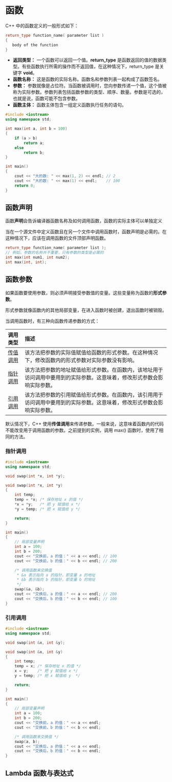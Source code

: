 # 函数

C++ 中的函数定义的一般形式如下：

```c++
return_type function_name( parameter list )
{
   body of the function
}
```

- **返回类型：** 一个函数可以返回一个值。**return_type** 是函数返回的值的数据类型。有些函数执行所需的操作而不返回值，在这种情况下，return_type 是关键字 **void**。
- **函数名称：** 这是函数的实际名称。函数名和参数列表一起构成了函数签名。
- **参数：** 参数就像是占位符。当函数被调用时，您向参数传递一个值，这个值被称为实际参数。参数列表包括函数参数的类型、顺序、数量。参数是可选的，也就是说，函数可能不包含参数。
- **函数主体：** 函数主体包含一组定义函数执行任务的语句。

```c++
#include <iostream>
using namespace std;

int max(int a, int b = 100)
{
    if (a > b)
        return a;
    else
        return b;
}

int main()
{
    cout << "大的数: " << max(1, 2) << endl; // 2
    cout << "大的数: " << max(1) << endl;    // 100
    return 0;
}
```

## 函数声明

函数**声明**会告诉编译器函数名称及如何调用函数，函数的实际主体可以单独定义

当在一个源文件中定义函数且在另一个文件中调用函数时，函数声明是必需的。在这种情况下，应该在调用函数的文件顶部声明函数。

```c++
return_type function_name( parameter list );
// 例如，参数的名称并不重要，只有参数的类型是必需的
int max(int num1, int num2);
int max(int, int);
```

## 函数参数

如果函数要使用参数，则必须声明接受参数值的变量。这些变量称为函数的**形式参数**。

形式参数就像函数内的其他局部变量，在进入函数时被创建，退出函数时被销毁。

当调用函数时，有三种向函数传递参数的方式：

| 调用类型                                                     | 描述                                                         |
| :----------------------------------------------------------- | :----------------------------------------------------------- |
| [传值调用](https://www.runoob.com/cplusplus/cpp-function-call-by-value.html) | 该方法把参数的实际值赋值给函数的形式参数。在这种情况下，修改函数内的形式参数对实际参数没有影响。 |
| [指针调用](https://www.runoob.com/cplusplus/cpp-function-call-by-pointer.html) | 该方法把参数的地址赋值给形式参数。在函数内，该地址用于访问调用中要用到的实际参数。这意味着，修改形式参数会影响实际参数。 |
| [引用调用](https://www.runoob.com/cplusplus/cpp-function-call-by-reference.html) | 该方法把参数的引用赋值给形式参数。在函数内，该引用用于访问调用中要用到的实际参数。这意味着，修改形式参数会影响实际参数。 |

默认情况下，C++ 使用**传值调用**来传递参数。一般来说，这意味着函数内的代码不能改变用于调用函数的参数。之前提到的实例，调用 max() 函数时，使用了相同的方法。

### 指针调用

```c++
#include <iostream>
using namespace std;

void swap(int *x, int *y);

void swap(int *x, int *y)
{
    int temp;
    temp = *x; /* 保存地址 x 的值 */
    *x = *y;   /* 把 y 赋值给 x */
    *y = temp; /* 把 x 赋值给 y */

    return;
}

int main()
{
    // 局部变量声明
    int a = 100;
    int b = 200;
    cout << "交换前，a 的值：" << a << endl; // 100
    cout << "交换前，b 的值：" << b << endl; // 200

    /* 调用函数来交换值
     * &a 表示指向 a 的指针，即变量 a 的地址
     * &b 表示指向 b 的指针，即变量 b 的地址
     */
    swap(&a, &b);
    cout << "交换后，a 的值：" << a << endl; // 200
    cout << "交换后，b 的值：" << b << endl; // 100
}
```

### 引用调用

```c++
#include <iostream>
using namespace std;

void swap(int &x, int &y);

void swap(int &x, int &y)
{
    int temp;
    temp = x; /* 保存地址 x 的值 */
    x = y;    /* 把 y 赋值给 x */
    y = temp; /* 把 x 赋值给 y  */

    return;
}

int main()
{
    // 局部变量声明
    int a = 100;
    int b = 200;
    cout << "交换前，a 的值：" << a << endl;
    cout << "交换前，b 的值：" << b << endl;

    /* 调用函数来交换值 */
    swap(a, b);
    cout << "交换后，a 的值：" << a << endl;
    cout << "交换后，b 的值：" << b << endl;
}
```

## Lambda 函数与表达式

